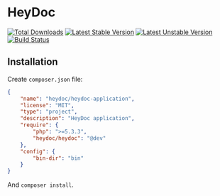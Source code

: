 # HeyDoc

[![Total Downloads](https://poser.pugx.org/heydoc/heydoc/downloads.png)](https://packagist.org/packages/heydoc/heydoc)
[![Latest Stable Version](https://poser.pugx.org/heydoc/heydoc/v/stable.png)](https://packagist.org/packages/heydoc/heydoc)
[![Latest Unstable Version](https://poser.pugx.org/heydoc/heydoc/v/unstable.png)](https://packagist.org/packages/heydoc/heydoc)
[![Build Status](https://travis-ci.org/nicolas-brousse/heydoc.png?branch=master)](https://travis-ci.org/nicolas-brousse/heydoc)

## Installation

Create `composer.json` file:

```json
{
    "name": "heydoc/heydoc-application",
    "license": "MIT",
    "type": "project",
    "description": "HeyDoc application",
    "require": {
        "php": ">=5.3.3",
        "heydoc/heydoc": "@dev"
    },
    "config": {
        "bin-dir": "bin"
    }
}
```

And `composer install`.
